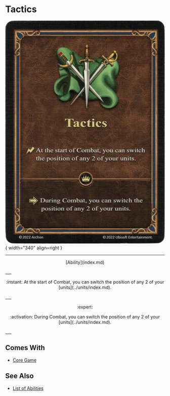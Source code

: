 # Tactics

![Tactics](../assets/abilities-tactics.webp){ width="340" align=right }

___
<p style="text-align: center;" markdown>[Ability](index.md)</p>
___
<p style="text-align: center;" markdown>:instant: At the start of Combat, you can switch the position of any 2 of your [units](../units/index.md).</p>
___
<p style="text-align: center;" markdown> :expert: </p>

<p style="text-align: center;" markdown>:activation: During Combat, you can switch the position of any 2 of your [units](../units/index.md).</p>
___


## Comes With

- [Core Game](../content.md)


## See Also

- [List of Abilities](index.md)
